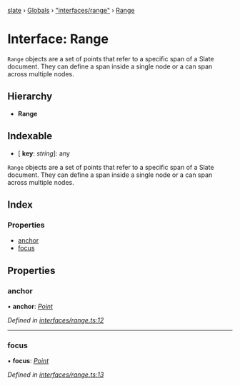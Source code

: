 [slate](../README.md) › [Globals](../globals.md) › ["interfaces/range"](../modules/_interfaces_range_.md) › [Range](_interfaces_range_.range.md)

# Interface: Range

`Range` objects are a set of points that refer to a specific span of a Slate
document. They can define a span inside a single node or a can span across
multiple nodes.

## Hierarchy

* **Range**

## Indexable

* \[ **key**: *string*\]: any

`Range` objects are a set of points that refer to a specific span of a Slate
document. They can define a span inside a single node or a can span across
multiple nodes.

## Index

### Properties

* [anchor](_interfaces_range_.range.md#anchor)
* [focus](_interfaces_range_.range.md#focus)

## Properties

###  anchor

• **anchor**: *[Point](_interfaces_point_.point.md)*

*Defined in [interfaces/range.ts:12](https://github.com/horacioh/slate/blob/b3461bd5/packages/slate/src/interfaces/range.ts#L12)*

___

###  focus

• **focus**: *[Point](_interfaces_point_.point.md)*

*Defined in [interfaces/range.ts:13](https://github.com/horacioh/slate/blob/b3461bd5/packages/slate/src/interfaces/range.ts#L13)*
